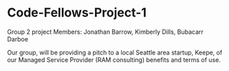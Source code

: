 # Code-Fellows-Project-1
Group 2 project
Members: Jonathan Barrow, Kimberly Dills, Bubacarr Darboe

Our group, will be providing a pitch to a local Seattle area startup, Keepe, of our Managed Service Provider (RAM consulting) benefits and terms of use.  
